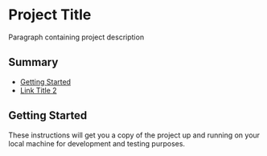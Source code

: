 # Project Title

Paragraph containing project description

## Summary

  - [Getting Started](#getting-started)
  - [Link Title 2](#2)

## Getting Started

These instructions will get you a copy of the project up and running on
your local machine for development and testing purposes.